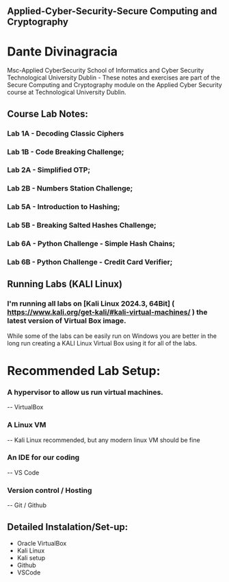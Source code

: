 ## Applied-Cyber-Security-Secure Computing and Cryptography

# Dante Divinagracia
Msc-Applied CyberSecurity
School of Informatics and Cyber Security
Technological University Dublin -
These notes and exercises are part of the Secure Computing and Cryptography module on the Applied Cyber Security course at Technological University Dublin.

## Course Lab Notes:
### Lab 1A - Decoding Classic Ciphers                                                      
### Lab 1B - Code Breaking Challenge;
### Lab 2A - Simplified OTP;
### Lab 2B - Numbers Station Challenge;
### Lab 5A - Introduction to Hashing;
### Lab 5B - Breaking Salted Hashes Challenge;
### Lab 6A - Python Challenge - Simple Hash Chains;
### Lab 6B - Python Challenge - Credit Card Verifier;

## Running Labs (KALI Linux) #
### I'm running all labs on  [Kali Linux 2024.3, 64Bit] ( https://www.kali.org/get-kali/#kali-virtual-machines/ ) the latest version of Virtual Box image. 
 While some of the labs can be easily run on Windows you are better in the long run creating a KALI Linux Virtual Box using it for all of the labs.

# Recommended Lab Setup:
### A hypervisor to allow us run virtual machines.
-- VirtualBox
### A Linux VM
-- Kali Linux recommended, but any modern linux VM should be fine
### An IDE for our coding
-- VS Code
### Version control / Hosting
-- Git / Github

## Detailed Instalation/Set-up:
- Oracle VirtualBox
- Kali Linux
- Kali setup
- Github
- VSCode
